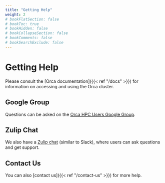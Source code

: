 ```yaml
---
title: "Getting Help"
weight: 2
# bookFlatSection: false
# bookToc: true
# bookHidden: false
# bookCollapseSection: false
# bookComments: false
# bookSearchExclude: false
---
```


# Getting Help

Please consult the [Orca documentation]({{< ref "/docs" >}}) for information on accessing and using the Orca cluster.

## Google Group

Questions can be asked on the [Orca HPC Users Google Group](https://groups.google.com/a/pdx.edu/forum/#!forum/PROJ-Orca-HPC-Users-Group).

## Zulip Chat

We also have a [Zulip chat](https://orca.zulipchat.com/join/22lmb4v2horqxs57fqubvvl7/) (similar to Slack), where users can ask questions and get support.

## Contact Us

You can also [contact us]({{< ref "/contact-us" >}}) for more help.
